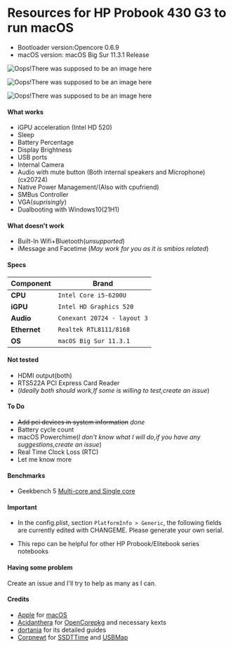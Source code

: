 Resources for HP Probook 430 G3 to run macOS
============================================

- Bootloader version:Opencore 0.6.9
- macOS version: macOS Big Sur 11.3.1 Release

![Oops!There was supposed to be an image here](https://user-images.githubusercontent.com/84245065/119499806-b8e0b900-bd84-11eb-8607-9476fbbfde9d.png)

![Oops!There was supposed to be an image here](https://user-images.githubusercontent.com/84245065/119499843-c26a2100-bd84-11eb-8bc7-a26cf0b433c4.png)

![Oops!There was supposed to be an image here](https://user-images.githubusercontent.com/84245065/119499872-c8600200-bd84-11eb-8485-282e9efa092c.png)


#### What works
- iGPU acceleration (Intel HD 520)
- Sleep
- Battery Percentage
- Display Brightness
- USB ports
- Internal Camera
- Audio with mute button (Both internal speakers and Microphone) (cx20724)
- Native Power Management/(Also with cpufriend)
- SMBus Controller
- VGA(*suprisingly*)
- Dualbooting with Windows10(21H1)

#### What doesn't work
- Built-In Wifi+Bluetooth(*unsupported*)
- iMessage and Facetime (*May work for you as it is smbios related*)

#### Specs

| Component      | Brand                                                            |
|----------------|------------------------------------------------------------------|
| **CPU**        | `Intel Core i5-6200U ` |   
| **iGPU**       | `Intel HD Graphics 520 `                                         |
| **Audio**      | `Conexant 20724 - layout 3`                                      |
| **Ethernet**   | `Realtek RTL8111/8168`                                           |
| **OS**         | `macOS Big Sur 11.3.1`                                           |

#### Not tested
- HDMI output(both)
- RTS522A PCI Express Card Reader
- (*Ideally both should work,If some is willing to test,create an issue*)

#### To Do
- ~~Add pci devices in system information~~  *done*
- Battery cycle count
- macOS Powerchime(*I don't know what I will do,if you have any suggestions,create an issue*)
- Real Time Clock Loss (RTC)
- Let me know more

#### Benchmarks
- Geekbench 5 [Multi-core and Single core](https://browser.geekbench.com/v5/cpu/8013906)

#### Important
- In the config.plist, section `PlatformInfo > Generic`, the following fields are currently edited with CHANGEME. Please generate your own serial. 

- This repo can be helpful for other HP Probook/Elitebook series notebooks

#### Having some problem
Create an issue and I'll try to help as many as I can.

#### Credits
- [Apple](https://apple.com) for [macOS](https://www.apple.com/macos/big-sur/)
- [Acidanthera](https://github.com/Acidanthera) for [OpenCorepkg](https://github.com/acidanthera/OpenCorePkg) and necessary kexts
- [dortania](https://github.com/dortania) for its detailed guides
- [Corpnewt](https://github.com/CorpNewt) for [SSDTTime](https://github.com/corpnewt/SSDTTime) and [USBMap](https://github.com/corpnewt/USBMap)
